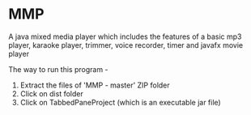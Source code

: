 MMP
===

A java mixed media player which includes the features of a basic mp3 player, karaoke player, trimmer, voice recorder, timer and javafx movie player

The way to run this program - 
1. Extract the files of 'MMP - master' ZIP folder
2. Click on dist folder
3. Click on TabbedPaneProject (which is an executable jar file)

